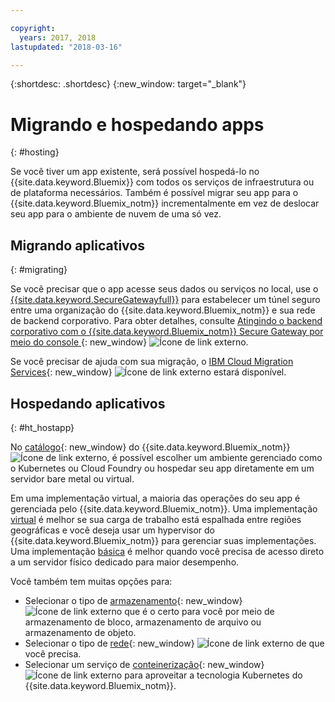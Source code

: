 ```yaml
---

copyright:
  years: 2017, 2018
lastupdated: "2018-03-16"

---
```


{:shortdesc: .shortdesc}
{:new_window: target="_blank"}

# Migrando e hospedando apps
{: #hosting}

Se você tiver um app existente, será possível hospedá-lo no {{site.data.keyword.Bluemix}} com todos os serviços de infraestrutura ou de plataforma necessários. Também é possível migrar seu app para o {{site.data.keyword.Bluemix_notm}} incrementalmente em vez de deslocar seu app para o ambiente de nuvem de uma só vez.

## Migrando aplicativos
{: #migrating}

Se você precisar que o app acesse seus dados ou serviços no local, use o [{{site.data.keyword.SecureGatewayfull}}](../services/SecureGateway/secure_gateway.html) para estabelecer um túnel seguro entre uma organização do {{site.data.keyword.Bluemix_notm}} e sua rede de backend corporativo. Para obter detalhes, consulte [Atingindo o backend corporativo com o {{site.data.keyword.Bluemix_notm}} Secure Gateway por meio do console ](https://developer.ibm.com/bluemix/2015/04/01/reaching-enterprise-backend-bluemix-secure-gateway/){: new_window} ![Ícone de link externo](../icons/launch-glyph.svg).

Se você precisar de ajuda com sua migração, o [IBM Cloud Migration Services](https://www.ibm.com/cloud/migration-services){: new_window} ![Ícone de link externo](../icons/launch-glyph.svg "Ícone de link externo") estará disponível.

## Hospedando aplicativos
{: #ht_hostapp}

No [catálogo](https://console.bluemix.net/catalog/?taxonomyNavigation=apps){: new_window} do {{site.data.keyword.Bluemix_notm}} ![Ícone de link externo](../icons/launch-glyph.svg "Ícone de link externo"), é possível escolher um ambiente gerenciado como o Kubernetes ou Cloud Foundry ou hospedar seu app diretamente em um servidor bare metal ou virtual.

Em uma implementação virtual, a maioria das operações do seu app é gerenciada pelo {{site.data.keyword.Bluemix_notm}}. Uma implementação [virtual](../vsi/vsi_about.html) é melhor se sua carga de trabalho está espalhada entre regiões geográficas e você deseja usar um hypervisor do {{site.data.keyword.Bluemix_notm}} para gerenciar suas implementações. Uma implementação [básica](../bare-metal/index.html) é melhor quando você precisa de acesso direto a um servidor físico dedicado para maior desempenho.

Você também tem muitas opções para:
* Selecionar o tipo de [armazenamento](https://console.bluemix.net/catalog/?taxonomyNavigation=apps&category=slstorage){: new_window} ![Ícone de link externo](../icons/launch-glyph.svg "Ícone de link externo") que é o certo para você por meio de armazenamento de bloco, armazenamento de arquivo ou armazenamento de objeto.
* Selecionar o tipo de [rede](https://console.bluemix.net/catalog/?taxonomyNavigation=apps&category=slnetwork){: new_window} ![Ícone de link externo](../icons/launch-glyph.svg "Ícone de link externo") de que você precisa.
* Selecionar um serviço de [conteinerização](https://console.bluemix.net/catalog/?taxonomyNavigation=apps&category=containers){: new_window} ![Ícone de link externo](../icons/launch-glyph.svg "Ícone de link externo") para aproveitar a tecnologia Kubernetes do {{site.data.keyword.Bluemix_notm}}.
